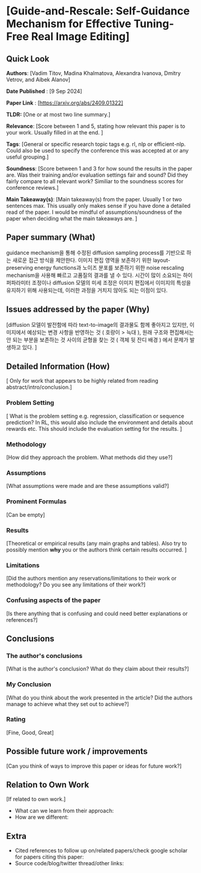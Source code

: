# [Guide-and-Rescale: Self-Guidance Mechanism for Effective Tuning-Free Real Image Editing]
## Quick Look

**Authors**: [Vadim Titov, Madina Khalmatova, Alexandra Ivanova, Dmitry Vetrov, and Aibek Alanov]

**Date Published** : [9 Sep 2024]

**Paper Link** : [https://arxiv.org/abs/2409.01322]

**TLDR:** [One or at most two line summary.] 

**Relevance**: [Score between 1 and 5, stating how relevant this paper is to your work. Usually filled in at the end. ]

**Tags**: [General or specific research topic tags e.g. rl, nlp or efficient-nlp. Could also be used to specify the conference this was accepted at or any useful grouping.]

**Soundness**: [Score between 1 and 3 for how sound the results in the paper are. Was their training and/or evaluation settings fair and sound? Did they fairly compare to all relevant work? Similiar to the soundness scores for conference reviews.]

**Main Takeaway(s)**: [Main takeaway(s) from the paper. Usually 1 or two sentences max. This usually only makes sense if you have done a detailed read of the paper. I would be mindful of assumptions/soundness of the paper when deciding what the main takeaways are. ]

## Paper summary (What)
guidance mechanism을 통해 수정된 diffusion sampling process를 기반으로 하는 새로운 접근 방식을 제안한다. 이미지 편집 영역을 보존하기 위한 layout-preserving energy functions과 노이즈 분포를 보존하기 위한 noise rescaling mechanism을 사용해 빠르고 고품질의 결과를 낼 수 있다. 
시간이 많이 소요되는 하이퍼파라미터 조정이나 diffusion 모델의 미세 조정은 이미지 편집에서 이미지의 특성을 유지하기 위해 사용되는데, 이러한 과정을 거치지 않아도 되는 이점이 있다.

## Issues addressed by the paper (Why)
[diffusion 모델이 발전함에 따라 text-to-image의 결과물도 함께 좋아지고 있지만, 이미지에서 예상되는 변경 사항을 반영하는 것 ( 호랑이 > 늑대 ), 원래 구조와 편집해서는 안 되는 부분을 보존하는 것 사이의 균형을 찾는 것 ( 객체 뒷 잔디 배경 ) 에서 문제가 발생하고 있다. ]

## Detailed Information (How)
[ Only for work that appears to be highly related from reading abstract/intro/conclusion.]

### Problem Setting
[ What is the problem setting e.g. regression, classification or sequence prediction? In RL, this would also include the environment and details about rewards etc. This should include the evaluation setting for the results. ]

### Methodology
[How did they approach the problem. What methods did they use?]

### Assumptions
[What assumptions were made and are these assumptions valid?]

### Prominent Formulas
[Can be empty]

### Results
[Theoretical or empirical results (any main graphs and tables). Also try to possibly mention **why** you or the authors think certain results occurred. ]

### Limitations
[Did the authors mention any reservations/limitations to their work or methodology? Do you see any limitations of their work?]

### Confusing aspects of the paper
[Is there anything that is confusing and could need better explanations or references?]

## Conclusions

### The author's conclusions
[What is the author's conclusion? What do they claim about their results?]

### My Conclusion
[What do you think about the work presented in the article? Did the authors manage to achieve what they set out to achieve?]

### Rating
[Fine, Good, Great]

## Possible future work / improvements
[Can you think of ways to improve this paper or ideas for future work?]

## Relation to Own Work
[If related to own work.]

- What can we learn from their approach:
- How are we different:

## Extra
- Cited references to follow up on/related papers/check google scholar for papers citing this paper:
- Source code/blog/twitter thread/other links:


